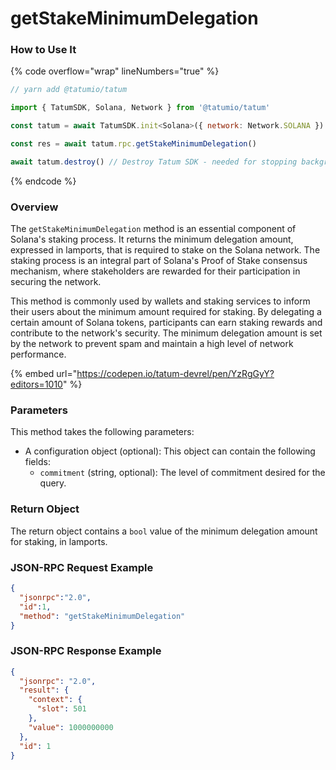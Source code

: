 # getStakeMinimumDelegation

### How to Use It

{% code overflow="wrap" lineNumbers="true" %}
```javascript
// yarn add @tatumio/tatum

import { TatumSDK, Solana, Network } from '@tatumio/tatum'

const tatum = await TatumSDK.init<Solana>({ network: Network.SOLANA })

const res = await tatum.rpc.getStakeMinimumDelegation()

await tatum.destroy() // Destroy Tatum SDK - needed for stopping background jobs
```
{% endcode %}

### Overview

The `getStakeMinimumDelegation` method is an essential component of Solana's staking process. It returns the minimum delegation amount, expressed in lamports, that is required to stake on the Solana network. The staking process is an integral part of Solana's Proof of Stake consensus mechanism, where stakeholders are rewarded for their participation in securing the network.

This method is commonly used by wallets and staking services to inform their users about the minimum amount required for staking. By delegating a certain amount of Solana tokens, participants can earn staking rewards and contribute to the network's security. The minimum delegation amount is set by the network to prevent spam and maintain a high level of network performance.

{% embed url="https://codepen.io/tatum-devrel/pen/YzRgGyY?editors=1010" %}

### Parameters

This method takes the following parameters:

* A configuration object (optional): This object can contain the following fields:
  * `commitment` (string, optional): The level of commitment desired for the query.

### Return Object

The return object contains a `bool` value of the minimum delegation amount for staking, in lamports.

### JSON-RPC Request Example

```json
{
  "jsonrpc":"2.0", 
  "id":1,
  "method": "getStakeMinimumDelegation"
}
```

### JSON-RPC Response Example

```json
{
  "jsonrpc": "2.0",
  "result": {
    "context": {
      "slot": 501
    },
    "value": 1000000000
  },
  "id": 1
}
```
